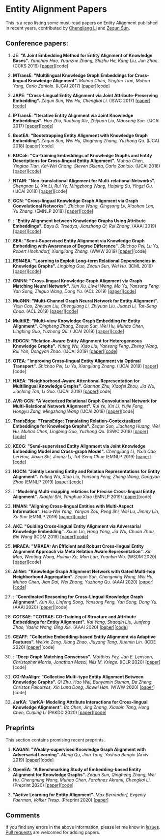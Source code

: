 # Entity Alignment Papers

This is a repo listing some must-read papers on Entity Alignment published in recent years, contributed by [Chengjiang Li](https://github.com/iamlockelightning) and [Zequn Sun](https://github.com/sunzequn).



## Conference papers:

1. **JE**: **"A Joint Embedding Method for Entity Alignment of Knowledge Bases".**
*Yanchao Hao, Yuanzhe Zhang, Shizhu He, Kang Liu, Jun Zhao.* (CCKS 2016) \[[paper](http://ir.ia.ac.cn/bitstream/173211/20186/1/A%20Joint%20Embedding%20Method%20for%20Entity%20Alignment%20of%20Knowledge%20Bases.pdf)\]\[code\]

1. **MTransE**: **"Multilingual Knowledge Graph Embeddings for Cross-lingual Knowledge Alignment".**
*Muhao Chen, Yingtao Tian, Mohan Yang, Carlo Zaniolo.* (IJCAI 2017) \[[paper](https://www.ijcai.org/proceedings/2017/0209.pdf)\]\[[code](https://github.com/muhaochen/MTransE)\]

1. **JAPE**: **"Cross-Lingual Entity Alignment via Joint Attribute-Preserving Embedding".**
*Zequn Sun, Wei Hu, Chengkai Li.* (ISWC 2017) \[[paper](https://iswc2017.semanticweb.org/wp-content/uploads/papers/MainProceedings/188.pdf)\]\[[code](https://github.com/nju-websoft/JAPE)\]

1. **IPTransE**: **"Iterative Entity Alignment via Joint Knowledge Embeddings".**
*Hao Zhu, Ruobing Xie, Zhiyuan Liu, Maosong Sun.* (IJCAI 2017) \[[paper](https://www.ijcai.org/proceedings/2017/0595.pdf)\]\[[code](https://github.com/thunlp/IEAJKE)\]

1. **BootEA**: **"Bootstrapping Entity Alignment with Knowledge Graph Embedding".**
*Zequn Sun, Wei Hu, Qingheng Zhang, Yuzhong Qu.* (IJCAI 2018) \[[paper](https://www.ijcai.org/proceedings/2018/0611.pdf)\]\[[code](https://github.com/nju-websoft/BootEA)\]

1. **KDCoE**: **"Co-training Embeddings of Knowledge Graphs and Entity Descriptions for Cross-lingual Entity Alignment".**
*Muhao Chen, Yingtao Tian, Kai-Wei Chang, Steven Skiena, Carlo Zaniolo.* (IJCAI 2018) \[[paper](https://www.ijcai.org/proceedings/2018/0556.pdf)\]\[[code](https://github.com/muhaochen/MTransE-tf)\]

1. **NTAM**: **"Non-translational Alignment for Multi-relational Networks".**
*Shengnan Li, Xin Li, Rui Ye, Mingzhong Wang, Haiping Su, Yingzi Ou.* (IJCAI 2018) \[[paper](https://www.ijcai.org/proceedings/2018/0581.pdf)\]\[code\]

1. **GCN**: **"Cross-lingual Knowledge Graph Alignment via Graph Convolutional Networks".**
*Zhichun Wang, Qingsong Lv, Xiaohan Lan, Yu Zhang.* (EMNLP 2018) \[[paper](https://www.aclweb.org/anthology/D18-1032)\]\[[code](https://github.com/1049451037/GCN-Align)\]

1. : **"Entity Alignment between Knowledge Graphs Using Attribute Embeddings".**
*Bayu D. Trsedya, Jianzhong Qi, Rui Zhang.* (AAAI 2019) \[[paper](http://www.ruizhang.info/publications/AAAI2019-Entity%20Alignment%20between%20Knowledge%20Graphs%20Using%20Attribute%20Embeddings.pdf)\]\[[code](https://bitbucket.org/bayudt/kba/src)\]

1. **SEA**: **"Semi-Supervised Entity Alignment via Knowledge Graph Embedding with Awareness of Degree Difference".**
*Shichao Pei, Lu Yu, Robert Hoehndorf, Xiangliang Zhang.* (WWW 2019) \[[paper](https://dl.acm.org/citation.cfm?id=3313646)\]\[code\]

1. **RSN4EA**: **"Learning to Exploit Long-term Relational Dependencies in Knowledge Graphs".**
*Lingbing Guo, Zequn Sun, Wei Hu.* (ICML 2019) \[[paper](https://arxiv.org/pdf/1905.04914.pdf)\]\[[code](https://github.com/nju-websoft/RSN)\]

1. **GMNN**: **"Cross-lingual Knowledge Graph Alignment via Graph Matching Neural Network".**
*Kun Xu, Liwei Wang, Mo Yu, Yansong Feng, Yan Song, Zhiguo Wang, Dong Yu.* (ACL 2019) \[[paper](https://arxiv.org/pdf/1905.11605.pdf)\]\[[code](https://github.com/syxu828/Crosslingula-KG-Matching)\]

1. **MuGNN**: **"Multi-Channel Graph Neural Network for Entity Alignment".**
*Yixin Cao, Zhiyuan Liu, Chengjiang Li, Zhiyuan Liu, Juanzi Li, Tat-Seng Chua.* (ACL 2019) \[[paper](https://www.aclweb.org/anthology/P19-1140)\]\[[code](https://github.com/thunlp/MuGNN)\]

1. **MultiKE**: **"Multi-view Knowledge Graph Embedding for Entity Alignment".**
*Qingheng Zhang, Zequn Sun, Wei Hu, Muhao Chen, Lingbing Guo, Yuzhong Qu.* (IJCAI 2019) \[[paper](https://www.ijcai.org/proceedings/2019/0754.pdf)\]\[[code](https://github.com/nju-websoft/MultiKE)\]

1. **RDGCN**: **"Relation-Aware Entity Alignment for Heterogeneous Knowledge Graphs".**
*Yuting Wu, Xiao Liu, Yansong Feng, Zheng Wang, Rui Yan, Dongyan Zhao.* (IJCAI 2019) \[[paper](https://www.ijcai.org/proceedings/2019/0733.pdf)\]\[[code](https://github.com/StephanieWyt/RDGCN)\]

1. **OTEA**: **"Improving Cross-lingual Entity Alignment via Optimal Transport".**
*Shichao Pei, Lu Yu, Xiangliang Zhang.* (IJCAI 2019) \[[paper](https://www.ijcai.org/proceedings/2019/0448.pdf)\]\[code\]

1. **NAEA**: **"Neighborhood-Aware Attentional Representation for Multilingual Knowledge Graphs".**
*Qiannan Zhu, Xiaofei Zhou, Jia Wu, Jianlong Tan, Li Guo.* (IJCAI 2019) \[[paper](https://www.ijcai.org/proceedings/2019/0269.pdf)\]\[code\]

1. **AVR-GCN**: **"A Vectorized Relational Graph Convolutional Network for Multi-Relational Network Alignment".**
*Rui Ye, Xin Li, Yujie Fang, Hongyu Zang, Mingzhong Wang* (IJCAI 2019) \[[paper](https://www.ijcai.org/proceedings/2019//0574.pdf)\]\[code\]

1. **TransEdge**: **"TransEdge: Translating Relation-Contextualized Embeddings for Knowledge Graphs".**
*Zequn Sun, Jiacheng Huang, Wei Hu, Muhao Chen, Lingbing Guo, Yuzhong Qu.* (ISWC 2019) \[[paper](https://link.springer.com/chapter/10.1007/978-3-030-30793-6_35)\]\[[code](https://github.com/nju-websoft/TransEdge)\]

1. **KECG**: **"Semi-supervised Entity Alignment via Joint Knowledge Embedding Model and Cross-graph Model".**
*Chengjiang Li, Yixin Cao, Lei Hou, Jiaxin Shi, Juanzi Li, Tat-Seng Chua* (EMNLP 2019) \[[paper](https://www.aclweb.org/anthology/D19-1274.pdf)\]\[[code](https://github.com/THU-KEG/KECG)\]

1. **HGCN**: **"Jointly Learning Entity and Relation Representations for Entity Alignment".**
*Yuting Wu, Xiao Liu, Yansong Feng, Zheng Wang, Dongyan Zhao* (EMNLP 2019) \[[paper](https://www.aclweb.org/anthology/D19-1023.pdf)\]\[[code](https://github.com/StephanieWyt/HGCN-JE-JR)\]

1. : **"Modeling Multi-mapping relations for Precise Cross-lingual Entity Alignment".**
*Xiaofei Shi, Yanghua Xiao* (EMNLP 2019) \[[paper](https://www.aclweb.org/anthology/D19-1075.pdf)\]\[code\]

1. **HMAN**: **"Aligning Cross-lingual Entities with Multi-Aspect Information".**
*Hsiu-Wei Yang, Yanyan Zou, Peng Shi, Wei Lu, Jimmy Lin, Xu Sun* (EMNLP 2019) \[[paper](https://cs.uwaterloo.ca/~jimmylin/publications/YangHW_etal_EMNLP2019.pdf)\]\[[code](https://github.com/h324yang/HMAN)\]

1. **AKE**: **"Guiding Cross-lingual Entity Alignment via Adversarial Knowledge Embedding".**
*Xixun Lin, Hong Yang, Jia Wu, Chuan Zhou, Bin Wang* (ICDM 2019) \[[paper](https://ieeexplore.ieee.org/document/8970718/)\]\[[code](https://github.com/IIEdm/AKE)\]

1. **MRAEA**: **"MRAEA: An Efficient and Robust Cross-lingual Entity Alignment Approach via Meta Relation Aware Representation".**
*Xin Mao, Wenting Wang, Huimin Xu, Man Lan, Yuanbin Wu.* (WSDM 2020) \[[paper](https://dl.acm.org/doi/abs/10.1145/3336191.3371804)\]\[code\]

1. **AliNet**: **"Knowledge Graph Alignment Network with Gated Multi-hop Neighborhood Aggregation".**
*Zequn Sun, Chengming Wang, Wei Hu, Muhao Chen, Jian Dai, Wei Zhang, Yuzhong Qu.* (AAAI 2020) \[[paper](https://arxiv.org/pdf/1911.08936.pdf)\]\[[code](https://github.com/nju-websoft/AliNet)\]

1. : **"Coordinated Reasoning for Cross-Lingual Knowledge Graph Alignment".**
*Kun Xu, Linfeng Song, Yansong Feng, Yan Song, Dong Yu.* (AAAI 2020) \[[paper](https://arxiv.org/pdf/2001.08728.pdf)\]\[code\]

1. **COTSAE**: **"COTSAE: CO-Training of Structure and Attribute Embeddings for Entity Alignment".**
*Kai Yang, Shaoqin Liu, Junfeng Zhao, Yasha Wang, Bing Xie.* (AAAI 2020) \[[paper](https://aaai.org/Papers/AAAI/2020GB/AAAI-YangK.8586.pdf)\]\[[code](https://github.com/ykpku/COTSA)\]

1. **CEAFF**: **"Collective Embedding-based Entity Alignment via Adaptive Features".**
*Weixin Zeng, Xiang Zhao, Jiuyang Tang, Xuemin Lin.* (ICDE 2020) \[[paper](https://arxiv.org/pdf/1912.08404.pdf)\]\[code\]

1. : **"Deep Graph Matching Consensus".**
*Matthias Fey, Jan E. Lenssen, Christopher Morris, Jonathan Masci, Nils M. Kriege.* (ICLR 2020) \[[paper](https://openreview.net/pdf?id=HyeJf1HKvS)\]\[code\]

1. **CG-MuAlign**: **"Collective Multi-type Entity Alignment Between Knowledge Graphs".**
*Qi Zhu, Hao Wei, Bunyamin Sisman, Da Zheng, Christos Faloutsos, Xin Luna Dong, Jiawei Han.* (WWW 2020) \[[paper](https://assets.amazon.science/ff/7a/b96282984a0fbe5e31a8fcf68d17/scipub-1202.pdf)\]\[code\]

1. **JarKA**: **"JarKA: Modeling Attribute Interactions for Cross-lingual Knowledge Alignment".**
*Bo Chen, Jing Zhang, Xiaobin Tang, Hong Chen, Cuiping Li* (PAKDD 2020) \[[paper](https://arxiv.org/pdf/1910.13105.pdf)\]\[[code](https://github.com/BoChen-Daniel/PAKDD-20-JarKA)\]


## Preprints

This section contains promising recent preprints.

1. **KAGAN**: **"Weakly-supervised Knowledge Graph Alignment with Adversarial Learning".**
*Meng Qu, Jian Tang, Yoshua Bengio* (Arxiv 2019) \[[paper](https://arxiv.org/pdf/1907.03179.pdf)\]\[code\]

1. **OpenEA**: **"A Benchmarking Study of Embedding-based Entity Alignment for Knowledge Graphs".**
*Zequn Sun, Qingheng Zhang, Wei Hu, Chengming Wang, Muhao Chen, Farahnaz Akrami, Chengkai Li.* (Preprint 2020) \[[paper](https://arxiv.org/pdf/2003.07743.pdf)\]\[[code](https://github.com/nju-websoft/OpenEA)\]

1. **"Active Learning for Entity Alignment".**
*Max Berrendorf, Evgeniy Faerman, Volker Tresp.* (Preprint 2020) \[[paper](https://arxiv.org/abs/2001.08943)\]


## Comments

If you find any errors in the above information, please let me know in [Issues](https://github.com/THU-KEG/Entity_Alignment_Papers/issues). [Pull requests](https://github.com/THU-KEG/Entity_Alignment_Papers/pulls) are welcomed for adding papers.
